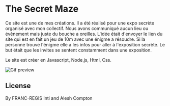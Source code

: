 # The Secret Maze

Ce site est une de mes créations. Il a été réalisé pour une expo secrète organisé avec mon collectif.
Nous avons communiqué aucun lieu ou évènement mais juste du bouche a oreilles. L'idée était d'envoyer 
le lien du site qui est en fait un jeu de 10m avec une énigme a résoudre. Si la personne trouve l'énigme elle a les infos 
pour aller à l'exposition secrète. Le but était que les invites se sentent constamment dans une exposition.

Le site est créer en Javascript, Node.js, Html, Css.



![Gif preview](https://github.com/ifranc-r/the_secret_maze/blob/master/public/Sequence%2001_2.gif)



## License

By FRANC-REGIS Inti and Alesh Compton
